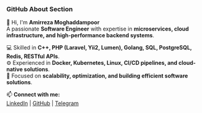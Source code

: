 ### **GitHub About Section**  

👋 Hi, I'm **Amirreza Moghaddampoor**  
A passionate **Software Engineer** with expertise in **microservices, cloud infrastructure, and high-performance backend systems**.  

💻 Skilled in **C++, PHP (Laravel, Yii2, Lumen), Golang, SQL, PostgreSQL, Redis, RESTful APIs**.  
⚙️ Experienced in **Docker, Kubernetes, Linux, CI/CD pipelines, and cloud-native solutions**.  
🚀 Focused on **scalability, optimization, and building efficient software solutions**.  

📫 **Connect with me:**  
[LinkedIn](https://www.linkedin.com/in/amirreza-moghaddampoor/) | [GitHub](https://github.com/amrmrp) | [Telegram](https://t.me/amirreza_moghadampoor)
